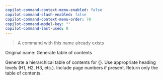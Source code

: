 ```yaml
---
copilot-command-context-menu-enabled: false
copilot-command-slash-enabled: false
copilot-command-context-menu-order: 70
copilot-command-model-key: ""
copilot-command-last-used: 0
---
```

> A command with this name already exists 

Original name: Generate table of contents 

Generate a hierarchical table of contents for {}. Use appropriate heading levels (H1, H2, H3, etc.). Include page numbers if present. Return only the table of contents.